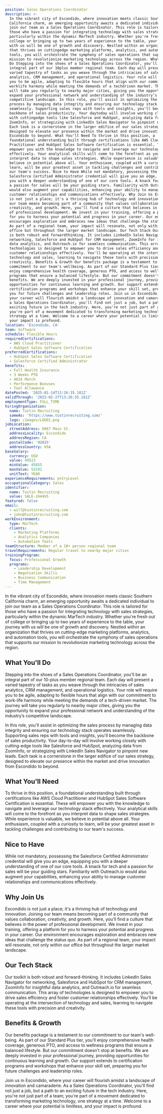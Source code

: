 ```yaml
---
position: Sales Operations Coordinator
description: >-
  In the vibrant city of Escondido, where innovation meets classic Southern
  California charm, an emerging opportunity awaits a dedicated individual to
  join our team as a Sales Operations Coordinator. This role is tailored for
  those who have a passion for integrating technology with sales strategies,
  particularly within the dynamic MarTech industry. Whether you're fresh out of
  college or bringing up to two years of experience to the table, your journey
  with us will be one of growth and discovery. Nestled within an organization
  that thrives on cuttingedge marketing platforms, analytics, and automation
  tools, you will orchestrate the symphony of sales operations that supports our
  mission to revolutionize marketing technology across the region. What You'll
  Do Stepping into the shoes of a Sales Operations Coordinator, you'll be an
  integral part of our 10plus member regional team. Each day will present a
  varied tapestry of tasks as you weave through the intricacies of sales
  analytics, CRM management, and operational logistics. Your role will require
  you to be agile, adapting to flexible hours that align with our commitment to
  worklife harmony while meeting the demands of a techdriven market. The journey
  will take you regularly to nearby major cities, giving you the opportunity to
  expand your professional network and understanding of the industry’s
  competitive landscape. In this role, you'll assist in optimizing the sales
  process by managing data integrity and ensuring our technology stack operates
  seamlessly. Supporting sales reps with tools and insights, you'll become the
  backbone of sales productivity. Your daytoday will involve working closely
  with cuttingedge tools like Salesforce and HubSpot, analyzing data from
  ZoomInfo, or strategizing with LinkedIn Sales Navigator to pinpoint new leads.
  Each task is a cornerstone in the larger edifice of our sales strategy,
  designed to elevate our presence within the market and drive innovation from
  Escondido to beyond. What You'll Need To thrive in this position, a
  foundational understanding built through certifications like AWS Cloud
  Practitioner and HubSpot Sales Software Certification is essential. These will
  empower you with the knowledge to navigate and leverage our technology stack
  effectively. Your analytical skills will come to the forefront as you
  interpret data to shape sales strategies. While experience is valuable, we
  believe in potential above all. Your enthusiasm, coupled with a curiosity to
  learn, will be your greatest asset in tackling challenges and contributing to
  our team's success. Nice to Have While not mandatory, possessing the
  Salesforce Certified Administrator credential will give you an edge, equipping
  you with a deeper understanding of one of our core tools. A knack for tech and
  a passion for sales will be your guiding stars. Familiarity with Outreach.io
  would also augment your capabilities, enhancing your ability to manage
  customer relationships and communications effectively. Why Join Us Escondido
  is not just a place; it's a thriving hub of technology and innovation. Joining
  our team means becoming part of a community that values collaboration,
  creativity, and growth. Here, you’ll find a culture that believes in the power
  of professional development. We invest in your training, offering a platform
  for you to harness your potential and progress in your career. Our environment
  encourages exploration and embraces new ideas that challenge the status quo.
  As part of a regional team, your impact will resonate, not only within our
  office but throughout the larger market landscape. Our Tech Stack Our toolkit
  is both robust and forwardthinking. It includes LinkedIn Sales Navigator for
  networking, Salesforce and HubSpot for CRM management, ZoomInfo for insightful
  data analytics, and Outreach.io for seamless communication. This array of
  technologies is designed to empower you to drive sales efficiency and foster
  customer relationships effectively. You'll be operating at the intersection of
  technology and sales, learning to navigate these tools with precision and
  creativity. Benefits & Growth Our benefits package is a testament to our
  commitment to our team's wellbeing. As part of our Standard Plus tier, you’ll
  enjoy comprehensive health coverage, generous PTO, and access to wellness
  programs that ensure a balanced lifestyle. But our commitment doesn't stop at
  benefits. We are deeply invested in your professional journey, providing
  opportunities for continuous learning and growth. Our support extends to
  certification programs and workshops that enhance your skill set, preparing
  you for future challenges and leadership roles. Join us in Escondido, where
  your career will flourish amidst a landscape of innovation and camaraderie. As
  a Sales Operations Coordinator, you'll find not just a job, but a path to an
  exciting future in the tech industry. Here, you're not just part of a team;
  you're part of a movement dedicated to transforming marketing technology, one
  strategy at a time. Welcome to a career where your potential is limitless, and
  your impact is profound.
location: 'Escondido, CA'
team: Software
schedule: Flexible Hours
requiredCertifications:
  - AWS Cloud Practitioner
  - HubSpot Sales Software Certification
preferredCertifications:
  - HubSpot Sales Software Certification
  - Salesforce Certified Administrator
benefits:
  - Full Health Insurance
  - 3 Weeks PTO
  - 401k Match
  - Performance Bonuses
  - Tool Allowance
datePosted: '2025-01-14T13:26:35.181Z'
validThrough: '2025-02-27T13:26:35.181Z'
employmentType: FULL_TIME
hiringOrganization:
  name: Tustin Recruiting
  sameAs: 'https://www.tustinrecruiting.com/'
  logo: /images/LOGO1.png
jobLocation:
  streetAddress: 6667 Main St.
  addressLocality: Escondido
  addressRegion: CA
  postalCode: '92025'
  addressCountry: USA
baseSalary:
  currency: USD
  value: 49523
  minValue: 45855
  maxValue: 53191
  unitText: YEAR
experienceRequirements: entryLevel
occupationalCategory: Sales
identifier:
  name: Tustin Recruiting
  value: SALE-z644k5
featured: false
email:
  - will@tustinrecruiting.com
  - john@tustinrecruiting.com
workEnvironment:
  type: MarTech
  clients:
    - Marketing Platforms
    - Analytics Companies
    - Automation Tools
teamStructure: Member of a 10+ person regional team
travelRequirements: Regular travel to nearby major cities
trainingProgram:
  focus: Professional Growth
  programs:
    - Leadership Development
    - Negotiation Skills
    - Business Communication
    - Time Management
---
```


In the vibrant city of Escondido, where innovation meets classic Southern California charm, an emerging opportunity awaits a dedicated individual to join our team as a Sales Operations Coordinator. This role is tailored for those who have a passion for integrating technology with sales strategies, particularly within the dynamic MarTech industry. Whether you're fresh out of college or bringing up to two years of experience to the table, your journey with us will be one of growth and discovery. Nestled within an organization that thrives on cutting-edge marketing platforms, analytics, and automation tools, you will orchestrate the symphony of sales operations that supports our mission to revolutionize marketing technology across the region.

## What You'll Do

Stepping into the shoes of a Sales Operations Coordinator, you'll be an integral part of our 10-plus member regional team. Each day will present a varied tapestry of tasks as you weave through the intricacies of sales analytics, CRM management, and operational logistics. Your role will require you to be agile, adapting to flexible hours that align with our commitment to work-life harmony while meeting the demands of a tech-driven market. The journey will take you regularly to nearby major cities, giving you the opportunity to expand your professional network and understanding of the industry’s competitive landscape.

In this role, you'll assist in optimizing the sales process by managing data integrity and ensuring our technology stack operates seamlessly. Supporting sales reps with tools and insights, you'll become the backbone of sales productivity. Your day-to-day will involve working closely with cutting-edge tools like Salesforce and HubSpot, analyzing data from ZoomInfo, or strategizing with LinkedIn Sales Navigator to pinpoint new leads. Each task is a cornerstone in the larger edifice of our sales strategy, designed to elevate our presence within the market and drive innovation from Escondido to beyond.

## What You'll Need

To thrive in this position, a foundational understanding built through certifications like AWS Cloud Practitioner and HubSpot Sales Software Certification is essential. These will empower you with the knowledge to navigate and leverage our technology stack effectively. Your analytical skills will come to the forefront as you interpret data to shape sales strategies. While experience is valuable, we believe in potential above all. Your enthusiasm, coupled with a curiosity to learn, will be your greatest asset in tackling challenges and contributing to our team's success.

## Nice to Have

While not mandatory, possessing the Salesforce Certified Administrator credential will give you an edge, equipping you with a deeper understanding of one of our core tools. A knack for tech and a passion for sales will be your guiding stars. Familiarity with Outreach.io would also augment your capabilities, enhancing your ability to manage customer relationships and communications effectively.

## Why Join Us

Escondido is not just a place; it's a thriving hub of technology and innovation. Joining our team means becoming part of a community that values collaboration, creativity, and growth. Here, you’ll find a culture that believes in the power of professional development. We invest in your training, offering a platform for you to harness your potential and progress in your career. Our environment encourages exploration and embraces new ideas that challenge the status quo. As part of a regional team, your impact will resonate, not only within our office but throughout the larger market landscape.

## Our Tech Stack

Our toolkit is both robust and forward-thinking. It includes LinkedIn Sales Navigator for networking, Salesforce and HubSpot for CRM management, ZoomInfo for insightful data analytics, and Outreach.io for seamless communication. This array of technologies is designed to empower you to drive sales efficiency and foster customer relationships effectively. You'll be operating at the intersection of technology and sales, learning to navigate these tools with precision and creativity.

## Benefits & Growth

Our benefits package is a testament to our commitment to our team's well-being. As part of our Standard Plus tier, you’ll enjoy comprehensive health coverage, generous PTO, and access to wellness programs that ensure a balanced lifestyle. But our commitment doesn't stop at benefits. We are deeply invested in your professional journey, providing opportunities for continuous learning and growth. Our support extends to certification programs and workshops that enhance your skill set, preparing you for future challenges and leadership roles.

Join us in Escondido, where your career will flourish amidst a landscape of innovation and camaraderie. As a Sales Operations Coordinator, you'll find not just a job, but a path to an exciting future in the tech industry. Here, you're not just part of a team; you're part of a movement dedicated to transforming marketing technology, one strategy at a time. Welcome to a career where your potential is limitless, and your impact is profound.
